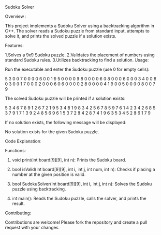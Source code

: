Sudoku Solver

Overview :

This project implements a Sudoku Solver using a backtracking algorithm in C++. The solver reads a Sudoku puzzle from standard input, attempts to solve it, and prints the solved puzzle if a solution exists.

Features:

1.Solves a 9x9 Sudoku puzzle.
2.Validates the placement of numbers using standard Sudoku rules.
3.Utilizes backtracking to find a solution.
Usage:

Run the executable and enter the Sudoku puzzle (use 0 for empty cells):


5 3 0 0 7 0 0 0 0
6 0 0 1 9 5 0 0 0
0 9 8 0 0 0 0 6 0
8 0 0 0 6 0 0 0 3
4 0 0 8 0 3 0 0 1
7 0 0 0 2 0 0 0 6
0 6 0 0 0 0 2 8 0
0 0 0 4 1 9 0 0 5
0 0 0 0 8 0 0 7 9

The solved Sudoku puzzle will be printed if a solution exists:


5 3 4 6 7 8 9 1 2
6 7 2 1 9 5 3 4 8
1 9 8 3 4 2 5 6 7
8 5 9 7 6 1 4 2 3
4 2 6 8 5 3 7 9 1
7 1 3 9 2 4 8 5 6
9 6 1 5 3 7 2 8 4
2 8 7 4 1 9 6 3 5
3 4 5 2 8 6 1 7 9

If no solution exists, the following message will be displayed:


No solution exists for the given Sudoku puzzle.

Code Explanation:

Functions:

1. void print(int board[9][9], int n): Prints the Sudoku board.

2. bool isValid(int board[9][9], int i, int j, int num, int n): Checks if placing a number at the given position is valid.
 
3. bool SudokuSolver(int board[9][9], int i, int j, int n): Solves the Sudoku puzzle using backtracking.
 
4. int main(): Reads the Sudoku puzzle, calls the solver, and prints the result.

Contributing:

Contributions are welcome! Please fork the repository and create a pull request with your changes.

